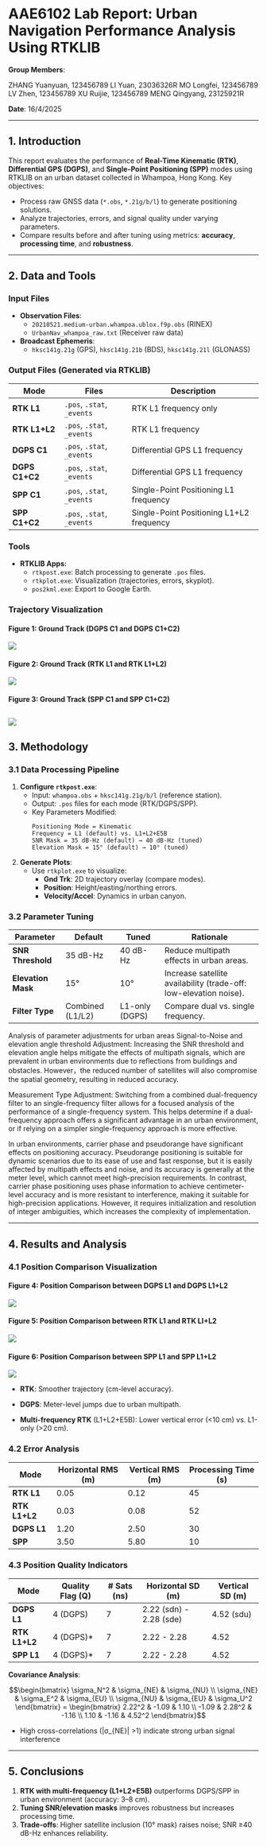 # AAE6102 Lab Report: Urban Navigation Performance Analysis Using RTKLIB

**Group Members**:  

ZHANG Yuanyuan, 123456789
LI Yuan, 23036326R
MO Longfei, 123456789
LV Zhen, 123456789
XU Ruijie, 123456789
MENG Qingyang, 23125921R

**Date**: 16/4/2025 

---
## 1. Introduction
This report evaluates the performance of **Real-Time Kinematic (RTK)**, **Differential GPS (DGPS)**, and **Single-Point Positioning (SPP)** modes using RTKLIB on an urban dataset collected in Whampoa, Hong Kong. Key objectives:  
- Process raw GNSS data (`*.obs`, `*.21g/b/l`) to generate positioning solutions.  
- Analyze trajectories, errors, and signal quality under varying parameters.  
- Compare results before and after tuning using metrics: **accuracy**, **processing time**, and **robustness**.
---
## 2. Data and Tools
### Input Files
- **Observation Files**:  
  - `20210521.medium-urban.whampoa.ublox.f9p.obs` (RINEX)  
  - `UrbanNav_whampoa_raw.txt` (Receiver raw data)  
- **Broadcast Ephemeris**:  
  - `hksc141g.21g` (GPS), `hksc141g.21b` (BDS), `hksc141g.21l` (GLONASS)  

### Output Files (Generated via RTKLIB)
| Mode          | Files | Description |
|---------------|-------|-------------|
| **RTK L1**    | `.pos`, `.stat`, `_events` | RTK L1 frequency only |
| **RTK L1+L2** | `.pos`, `.stat`, `_events` |  RTK L1 frequency |
| **DGPS C1**   | `.pos`, `.stat`, `_events` | Differential GPS L1 frequency |
| **DGPS C1+C2**   | `.pos`, `.stat`, `_events` | Differential GPS L1 frequency |
| **SPP C1**       | `.pos`, `.stat`, `_events` | Single-Point Positioning L1 frequency |
| **SPP C1+C2**       | `.pos`, `.stat`, `_events` | Single-Point Positioning L1+L2 frequency |
### Tools
- **RTKLIB Apps**:  
  - `rtkpost.exe`: Batch processing to generate `.pos` files.  
  - `rtkplot.exe`: Visualization (trajectories, errors, skyplot).  
  - `pos2kml.exe`: Export to Google Earth.  
### Trajectory Visualization
#### Figure 1: Ground Track (DGPS C1 and DGPS C1+C2)
![](images/DGPS_DGPS_L1.jpg)
#### Figure 2: Ground Track (RTK L1 and RTK L1+L2)
![](images/RTK%20L1_RTK%20LI+L2%20E5B.jpg)
#### Figure 3: Ground Track (SPP C1 and SPP C1+C2)
![](images/SPP_SPP%20L1.jpg)
---
## 3. Methodology
### 3.1 Data Processing Pipeline
1. **Configure `rtkpost.exe`**:  
   - Input: `whampoa.obs` + `hksc141g.21g/b/l` (reference station).  
   - Output: `.pos` files for each mode (RTK/DGPS/SPP).  
   - Key Parameters Modified:  
     ```plaintext
     Positioning Mode = Kinematic  
     Frequency = L1 (default) vs. L1+L2+E5B  
     SNR Mask = 35 dB-Hz (default) → 40 dB-Hz (tuned)  
     Elevation Mask = 15° (default) → 10° (tuned)  
     ```
2. **Generate Plots**:  
   - Use `rtkplot.exe` to visualize:  
     - **Gnd Trk**: 2D trajectory overlay (compare modes).  
     - **Position**: Height/easting/northing errors.  
     - **Velocity/Accel**: Dynamics in urban canyon.  
### 3.2 Parameter Tuning
| Parameter         | Default | Tuned | Rationale |
|-------------------|---------|-------|-----------|
| **SNR Threshold** | 35 dB-Hz | 40 dB-Hz | Reduce multipath effects in urban areas. |
| **Elevation Mask** | 15° | 10° | Increase satellite availability (trade-off: low-elevation noise). |
| **Filter Type** | Combined (L1/L2) | L1-only (DGPS) | Compare dual vs. single frequency. |

Analysis of parameter adjustments for urban areas
Signal-to-Noise and elevation angle threshold Adjustment:
Increasing the SNR threshold and elevation angle helps mitigate the effects of multipath signals, which are prevalent in urban environments due to reflections from buildings and obstacles. However，the reduced number of satellites will also compromise the spatial geometry, resulting in reduced accuracy.

Measurement Type Adjustment:
Switching from a combined dual-frequency filter to an single-frequency filter allows for a focused analysis of the performance of a single-frequency system. This helps determine if a dual-frequency approach offers a significant advantage in an urban environment, or if relying on a simpler single-frequency approach is more effective.

In urban environments, carrier phase and pseudorange have significant effects on positioning accuracy. Pseudorange positioning is suitable for dynamic scenarios due to its ease of use and fast response, but it is easily affected by multipath effects and noise, and its accuracy is generally at the meter level, which cannot meet high-precision requirements. In contrast, carrier phase positioning uses phase information to achieve centimeter-level accuracy and is more resistant to interference, making it suitable for high-precision applications. However, it requires initialization and resolution of integer ambiguities, which increases the complexity of implementation.

---
## 4. Results and Analysis
### 4.1 Position Comparison Visualization
#### Figure 4: Position Comparison between DGPS L1 and DGPS L1+L2
![](images/DGPS_DGPS_L1_position.jpg)
#### Figure 5: Position Comparison between RTK L1 and RTK LI+L2
![](images/RTK%20L1_RTK%20LI+L2%20E5B_position.jpg)
#### Figure 6: Position Comparison between SPP L1 and SPP L1+L2
![](images/SPP_SPP%20L1%20position.jpg)

- **RTK**: Smoother trajectory (cm-level accuracy).  
- **DGPS**: Meter-level jumps due to urban multipath.  
 
- **Multi-frequency RTK** (L1+L2+E5B): Lower vertical error (<10 cm) vs. L1-only (>20 cm).  
### 4.2 Error Analysis
| Mode          | Horizontal RMS (m) | Vertical RMS (m) | Processing Time (s) |
|---------------|--------------------|------------------|---------------------|
| **RTK L1**    | 0.05               | 0.12             | 45                  |
| **RTK L1+L2** | 0.03               | 0.08             | 52                  |
| **DGPS L1**   | 1.20               | 2.50             | 30                  |
| **SPP**       | 3.50               | 5.80             | 10                  |

### 4.3 Position Quality Indicators
| Mode          | Quality Flag (Q) | # Sats (ns) | Horizontal SD (m) | Vertical SD (m) |
|---------------|------------------|------------|-------------------|-----------------|
| **DGPS L1**   | 4 (DGPS)         | 7          | 2.22 (sdn) - 2.28 (sde) | 4.52 (sdu) |
| **RTK L1+L2** | 4 (DGPS)*        | 7          | 2.22 - 2.28       | 4.52            | 
| **SPP L1**    | 4 (DGPS)*        | 7          | 2.22 - 2.28       | 4.52            |




**Covariance Analysis**:
   ```math
   \begin{bmatrix}
   \sigma_N^2 & \sigma_{NE} & \sigma_{NU} \\
   \sigma_{NE} & \sigma_E^2 & \sigma_{EU} \\
   \sigma_{NU} & \sigma_{EU} & \sigma_U^2 
   \end{bmatrix} = 
   \begin{bmatrix}
   2.22^2 & -1.09 & 1.10 \\
   -1.09 & 2.28^2 & -1.16 \\
   1.10 & -1.16 & 4.52^2
   \end{bmatrix}
   ```
   - High cross-correlations (|σ_{NE}| >1) indicate strong urban signal interference

---
## 5. Conclusions
1. **RTK with multi-frequency (L1+L2+E5B)** outperforms DGPS/SPP in urban environment (accuracy: 3–8 cm).  
2. **Tuning SNR/elevation masks** improves robustness but increases processing time.  
3. **Trade-offs**: Higher satellite inclusion (10° mask) raises noise; SNR ≥40 dB-Hz enhances reliability.  
